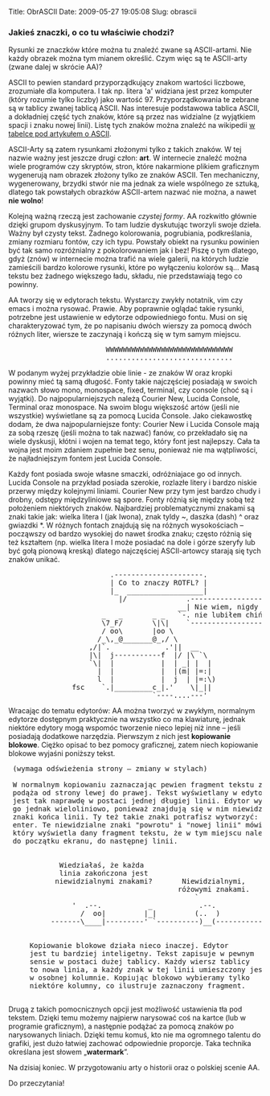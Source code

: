 Title: ObrASCII
Date: 2009-05-27 19:05:08
Slug: obrascii

<h3>Jakieś znaczki, o co tu właściwie chodzi?</h3>

<p>Rysunki ze znaczków które można tu znaleźć zwane są ASCII-artami. Nie każdy obrazek można tym mianem określić. Czym więc są te ASCII-arty (zwane dalej w skrócie AA)?</p>

<p>ASCII to pewien standard przyporządkujący znakom wartości liczbowe, zrozumiałe dla komputera. I tak np. litera 'a' widziana jest przez komputer (który rozumie tylko liczby) jako wartość 97. Przyporządkowania te zebrane są w tablicy zwanej tablicą ASCII. Nas interesuje podstawowa tablica ASCII, a dokładniej część tych znaków, które są przez nas widzialne (z wyjątkiem spacji i znaku nowej linii). Listę tych znaków można znaleźć na wikipedii <a href="http://en.wikipedia.org/wiki/ASCII#ASCII_printable_characters">w tabelce pod artykułem o ASCII</a>.</p>

<p>ASCII-Arty są zatem rysunkami złożonymi tylko z takich znaków. W tej nazwie ważny jest jeszcze drugi człon: <strong>art</strong>. W internecie znaleźć można wiele programów czy skryptów, stron, które nakarmione plikiem graficznym wygenerują nam obrazek złożony tylko ze znaków ASCII. Ten mechaniczny, wygenerowany, brzydki stwór nie ma jednak za wiele wspólnego ze sztuką, dlatego tak powstałych obrazków ASCII-artem nazwać nie można, a nawet <strong>nie wolno</strong>!</p>
    
<p>Kolejną ważną rzeczą jest zachowanie <em>czystej formy</em>. AA rozkwitło głównie dzięki grupom dyskusyjnym. To tam ludzie dyskutując tworzyli swoje dzieła. Ważny był czysty tekst. Żadnego kolorowania, pogrubiania, podkreślania, zmiany rozmiaru fontów, czy ich typu. Powstały obiekt na rysunku powinien być tak samo rozróżnialny z pokolorowaniem jak i bez! Piszę o tym dlatego, gdyż (znów) w internecie można trafić na wiele galerii, na których ludzie zamieścili bardzo kolorowe rysunki, które po wyłączeniu kolorów są... Masą tekstu bez żadnego większego ładu, składu, nie przedstawiają tego co powinny.</p>

<p>AA tworzy się w edytorach tekstu. Wystarczy zwykły notatnik, vim czy emacs i można rysować. Prawie. Aby poprawnie oglądać takie rysunki, potrzebne jest ustawienie w edytorze odpowiedniego fontu. Musi on się charakteryzować tym, że po napisaniu dwóch wierszy za pomocą dwóch różnych liter, wiersze te zaczynają i kończą się w tym samym miejscu.</p>

<pre>
                       WWWWWWWWWWWWWWWWWWWWWWWWWWWWWW
                       ..............................
</pre>

<p>W podanym wyżej przykładzie obie linie - ze znaków W oraz kropki powinny mieć tą samą długość. Fonty takie najczęściej posiadają w swoich nazwach słowo mono, monospace, fixed, terminal, czy console (choć są i wyjątki). Do najpopularniejszych należą Courier New, Lucida Console, Terminal oraz monospace. Na swoim blogu większość artów (jeśli nie wszystkie) wyświetlane są za pomocą Lucida Console. Jako ciekawostkę dodam, że dwa najpopularniejsze fonty: Courier New i Lucida Console mają za sobą rzeszę (jeśli można to tak nazwać) fanów, co przekładało się na wiele dyskusji, kłótni i wojen na temat tego, który font jest najlepszy. Cała ta wojna jest moim zdaniem zupełnie bez senu, ponieważ nie ma wątpliwości, że najładniejszym fontem jest Lucida Console.</p>
    
<p>Każdy font posiada swoje własne smaczki, odróżniajace go od innych. Lucida Console na przykład posiada szerokie, rozlazłe litery i bardzo niskie przerwy między kolejnymi liniami. Courier New przy tym jest bardzo chudy i drobny, odstępy międzyliniowe są spore. Fonty różnią się między sobą też położeniem niektórych znaków. Najbardziej problematycznymi znakami są znaki takie jak: wielka litera I (jak Iwona), znak tyldy ~, daszka (dash) ^ oraz gwiazdki *. W różnych fontach znajdują się na różnych wysokościach – począwszy od bardzo wysokiej do nawet środka znaku; często różnią się też kształtem (np. wielka litera I może posiadać na dole i górze szeryfy lub być gołą pionową kreską) dlatego najczęściej ASCII-artowcy starają się tych znaków unikać.</p>

<pre>
                        .---------------------.
                        | Co to znaczy ROTFL? |
                        |_  __________________|
                          |/              .--------------------------.
                                        __| Nie wiem, nigdy          |
                      _   _       _ _   `-. nie lubiłem chińszczyzny.|
                      \7_F/       \|\|    `--------------------------'
                      / oo\       |oo \
                     /_\,_@_______@_,/ \
                   ,/|`.             .'||  __
                   |\|  j-----------f  |/ |\ `\
                   `\|  |           |  | _| |  |
                     |  |           |  |(m| |=:|
                     l  |           |  j  | |=:\)
               fsc    `.|_________c_|.'    \|_||
                                  `----....---'
</pre>


<p>Wracając do tematu edytorów: AA można tworzyć w zwykłym, normalnym edytorze dostępnym praktycznie na wszystko co ma klawiaturę, jednak niektóre edytory mogą wspomóc tworzenie nieco lepiej niż inne – jeśli posiadają dodatkowe narzędzia. Pierwszym z nich jest <strong>kopiowanie blokowe</strong>. Ciężko opisać to bez pomocy graficznej, zatem niech kopiowanie blokowe wyjaśni poniższy tekst.</p>

<pre>
 (wymaga odświeżenia strony – zmiany w stylach)

 W normalnym <span class="mark">kopiowaniu zaznaczając pewien fragment tekstu zaznaczenie
 podąża od strony lewej do prawej. Tekst wyświetlany w edytorze
 jest tak naprawdę w postaci jednej długiej linii. Edytor wyświetla
 go jednak wieloliniowo, ponieważ znajdują się w nim niewidzialne
 znaki końca</span> linii. Ty też takie znaki potrafisz wytworzyć: naciskając
 enter. Te niewidzialne znaki "powrotu" i "nowej linii" mówią edytorowi,
 który wyświetla dany fragment tekstu, że w tym miejscu należy przejść
 do początku ekranu, do następnej linii.


            Wiedziałaś, że każda
            linia zakończona jest
           niewidzialnymi znakami?       Niewidzialnymi,
                                        różowymi znakami.
                                            `
               '  .--.           _           .--.
                 /  oo|         |_|         (..  )
          -------\____|---------' `----------)__(-----------------


     Kopiowanie blokowe działa nieco inaczej. Edytor
     jest tu bardziej in<span class="mark">teligetny. Tekst zapi</span>suje w pewnym
     sensie w postaci du<span class="mark">żej tablicy. Każdy wi</span>ersz tablicy
     to nowa linia, a ka<span class="mark">żdy znak w tej linii </span>umieszczony jest
     w osobnej kolumnie.<span class="mark"> Kopiując blokowo wyb</span>ieramy tylko
     niektóre kolumny, co ilustruje zaznaczony fragment.

</pre>

<p>Drugą z takich pomocnicznych opcji jest możliwość ustawienia tła pod tekstem. Dzięki temu możemy najpierw narysować coś na kartce (lub w programie graficznym), a następnie podążać za pomocą znaków po narysowanych liniach. Dzięki temu komuś, kto nie ma ogromnego talentu do grafiki, jest dużo łatwiej zachować odpowiednie proporcje. Taka technika określana jest słowem „<strong>watermark</strong>”.</p>


<p>Na dzisiaj koniec. W przygotowaniu arty o historii oraz o polskiej scenie AA.</p>
<p>Do przeczytania!</p>

